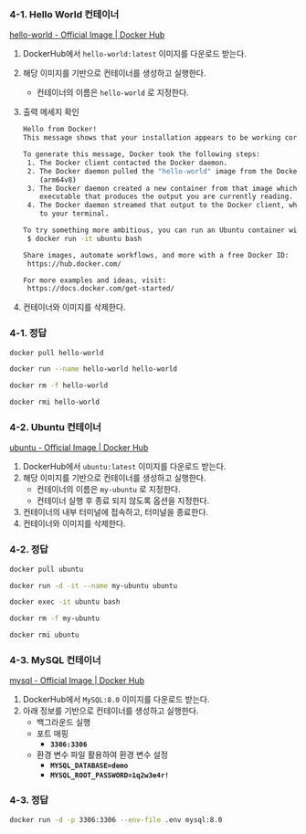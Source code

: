 ### 4-1. Hello World 컨테이너

[hello-world - Official Image | Docker Hub](https://hub.docker.com/_/hello-world)

1. DockerHub에서 `hello-world:latest` 이미지를 다운로드 받는다.
2. 해당 이미지를 기반으로 컨테이너를 생성하고 실행한다.
   - 컨테이너의 이름은 `hello-world` 로 지정한다.
3. 출력 메세지 확인

   ```bash
   Hello from Docker!
   This message shows that your installation appears to be working correctly.

   To generate this message, Docker took the following steps:
    1. The Docker client contacted the Docker daemon.
    2. The Docker daemon pulled the "hello-world" image from the Docker Hub.
       (arm64v8)
    3. The Docker daemon created a new container from that image which runs the
       executable that produces the output you are currently reading.
    4. The Docker daemon streamed that output to the Docker client, which sent it
       to your terminal.

   To try something more ambitious, you can run an Ubuntu container with:
    $ docker run -it ubuntu bash

   Share images, automate workflows, and more with a free Docker ID:
    https://hub.docker.com/

   For more examples and ideas, visit:
    https://docs.docker.com/get-started/
   ```

4. 컨테이너와 이미지를 삭제한다.

### 4-1. 정답

```bash
docker pull hello-world

docker run --name hello-world hello-world

docker rm -f hello-world

docker rmi hello-world
```

### 4-2. Ubuntu 컨테이너

[ubuntu - Official Image | Docker Hub](https://hub.docker.com/_/ubuntu)

1. DockerHub에서 `ubuntu:latest` 이미지를 다운로드 받는다.
2. 해당 이미지를 기반으로 컨테이너를 생성하고 실행한다.
   - 컨테이너의 이름은 `my-ubuntu` 로 지정한다.
   - 컨테이너 실행 후 종료 되지 않도록 옵션을 지정한다.
3. 컨테이너의 내부 터미널에 접속하고, 터미널을 종료한다.
4. 컨테이너와 이미지를 삭제한다.

### 4-2. 정답

```bash
docker pull ubuntu

docker run -d -it --name my-ubuntu ubuntu

docker exec -it ubuntu bash

docker rm -f my-ubuntu

docker rmi ubuntu
```

### 4-3. MySQL 컨테이너

[mysql - Official Image | Docker Hub](https://hub.docker.com/_/mysql)

1. DockerHub에서 `MySQL:8.0` 이미지를 다운로드 받는다.
2. 아래 정보를 기반으로 컨테이너를 생성하고 실행한다.
   - 백그라운드 실행
   - 포트 매핑
     - **`3306:3306`**
   - 환경 변수 파일 활용하여 환경 변수 설정
     - **`MYSQL_DATABASE=demo`**
     - **`MYSQL_ROOT_PASSWORD=1q2w3e4r!`**

### 4-3. 정답

```bash
docker run -d -p 3306:3306 --env-file .env mysql:8.0
```
